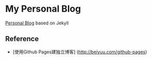 # My Personal Blog
[Personal Blog](https://zhiyuanliplus.github.io/) based on Jekyll
## Reference
- [使用Github Pages建独立博客] (http://beiyuu.com/github-pages)